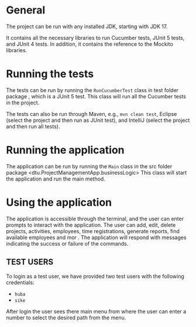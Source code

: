 # General
The project can be run with any installed JDK, starting with JDK 17.  

It contains all the necessary libraries to run Cucumber tests, JUnit 5 tests, and JUnit 4 tests. In addition, it contains the reference to the Mockito libraries.

# Running the tests

The tests can  be run by running the `RunCucumberTest` class in test folder package <hellocucumber>, which is a JUnit 5 test. This class will run all the Cucumber tests in the project.

The tests can also be run through Maven, e.g., `mvn clean test`, Eclipse (select the project and then run as JUnit test), and IntelliJ (select the project and then run all tests).


# Running the application
The application can be run by running the `Main` class in the src folder package <dtu.ProjectManagementApp.businessLogic> This class will start the application and run the main method.

# Using the application
The application is accessible through the terminal, and the user can enter prompts to interact with the application. The user can add, edit, delete projects, activities, employees, time registrations, generate reports, find available employees and mor . The application will respond with messages indicating the success or failure of the commands.

## TEST USERS
To login as a test user, we have provided two test users with the following credentials:
- `huba`
- `sike`

After login the user sees there main menu from where the user can enter a number to select the desired path from the menu.